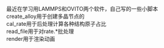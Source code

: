 最近在学习用LAMMPS和OVITO两个软件，自己写的一些小脚本\
create_alloy用于创建多晶节点的\
cal_rate用于后处理计算各种结构原子占比\
read_file用于对rate.*批处理\
render用于渲染动画
